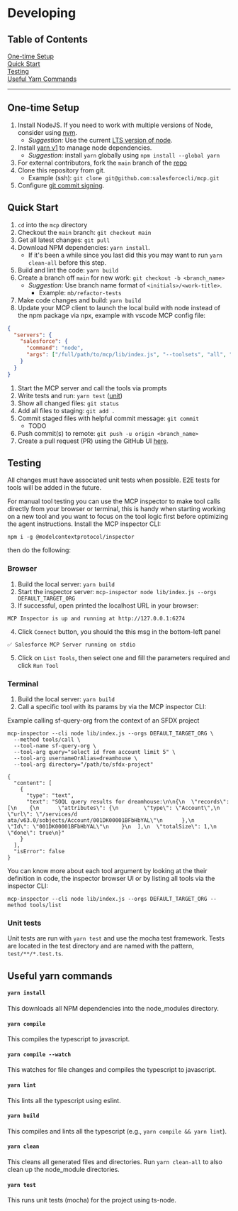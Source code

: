 # Developing

## Table of Contents

[One-time Setup](#one-time-setup)</br>
[Quick Start](#quick-start)</br>
[Testing](#testing)</br>
[Useful Yarn Commands](#useful-yarn-commands)</br>

<hr>

## One-time Setup

1. Install NodeJS. If you need to work with multiple versions of Node, consider using [nvm](https://github.com/nvm-sh/nvm).
   - _Suggestion:_ Use the current [LTS version of node](https://github.com/nodejs/release#release-schedule).
1. Install [yarn v1](https://yarnpkg.com/) to manage node dependencies.
   - _Suggestion:_ install `yarn` globally using `npm install --global yarn`
1. For external contributors, fork the `main` branch of the [repo](https://github.com/salesforcecli/mcp)
1. Clone this repository from git.
   - Example (ssh): `git clone git@github.com:salesforcecli/mcp.git`
1. Configure [git commit signing](https://docs.github.com/en/authentication/managing-commit-signature-verification/signing-commits).

## Quick Start

1. `cd` into the `mcp` directory
1. Checkout the `main` branch: `git checkout main`
1. Get all latest changes: `git pull`
1. Download NPM dependencies: `yarn install`.
   - If it's been a while since you last did this you may want to run `yarn clean-all` before this step.
1. Build and lint the code: `yarn build`
1. Create a branch off `main` for new work: `git checkout -b <branch_name>`
   - _Suggestion:_ Use branch name format of `<initials>/<work-title>`.
     - Example: `mb/refactor-tests`
1. Make code changes and build: `yarn build`
1. Update your MCP client to launch the local build with node instead of the npm package via npx, example with vscode MCP config file:
```json
{
  "servers": {
    "salesforce": {
      "command": "node",
      "args": ["/full/path/to/mcp/lib/index.js", "--toolsets", "all", "--orgs", "ALLOW_ALL_ORGS"]
    }
  }
}
```
1. Start the MCP server and call the tools via prompts
1. Write tests and run: `yarn test` ([unit](#unit-tests))
1. Show all changed files: `git status`
1. Add all files to staging: `git add .`
1. Commit staged files with helpful commit message: `git commit`
   - TODO
1. Push commit(s) to remote: `git push -u origin <branch_name>`
1. Create a pull request (PR) using the GitHub UI [here](https://github.com/salesforcecli/mcp).

## Testing

All changes must have associated unit tests when possible.
E2E tests for tools will be added in the future.

For manual tool testing you can use the MCP inspector to make tool calls directly from your browser or terminal, this is handy when starting working on a new tool and you want to focus on the tool logic first before optimizing the agent instructions.
Install the MCP inspector CLI: 
```
npm i -g @modelcontextprotocol/inspector
```

then do the following:

### Browser
1. Build the local server: `yarn build`
2. Start the inspector server: `mcp-inspector node lib/index.js --orgs DEFAULT_TARGET_ORG`
3. If successful, open printed the localhost URL in your browser:
```
MCP Inspector is up and running at http://127.0.0.1:6274
```
4. Click `Connect` button, you should the this msg in the bottom-left panel
```
✅ Salesforce MCP Server running on stdio
```
5. Click on `List Tools`, then select one and fill the parameters required and click `Run Tool`

### Terminal

1. Build the local server: `yarn build`
5. Call a specific tool with its params by via the MCP inspector CLI:

Example calling sf-query-org from the context of an SFDX project
```shell
mcp-inspector --cli node lib/index.js --orgs DEFAULT_TARGET_ORG \
  --method tools/call \
  --tool-name sf-query-org \
  --tool-arg query="select id from account limit 5" \
  --tool-arg usernameOrAlias=dreamhouse \
  --tool-arg directory="/path/to/sfdx-project"

{
  "content": [
    {
      "type": "text",
      "text": "SOQL query results for dreamhouse:\n\n{\n  \"records\": [\n    {\n      \"attributes\": {\n        \"type\": \"Account\",\n        \"url\": \"/services/d
ata/v63.0/sobjects/Account/001DK00001BFbHbYAL\"\n      },\n      \"Id\": \"001DK00001BFbHbYAL\"\n    }\n  ],\n  \"totalSize\": 1,\n  \"done\": true\n}"
    }
  ],
  "isError": false
}
```
You can know more about each tool argument by looking at the their definition in code, the inspector browser UI or by listing all tools via the inspector CLI:
```shell
mcp-inspector --cli node lib/index.js --orgs DEFAULT_TARGET_ORG --method tools/list
```


### Unit tests

Unit tests are run with `yarn test` and use the mocha test framework. Tests are located in the test directory and are named with the pattern, `test/**/*.test.ts`.


## Useful yarn commands

#### `yarn install`

This downloads all NPM dependencies into the node_modules directory.

#### `yarn compile`

This compiles the typescript to javascript.

#### `yarn compile --watch`

This watches for file changes and compiles the typescript to javascript.

#### `yarn lint`

This lints all the typescript using eslint.

#### `yarn build`

This compiles and lints all the typescript (e.g., `yarn compile && yarn lint`).

#### `yarn clean`

This cleans all generated files and directories. Run `yarn clean-all` to also clean up the node_module directories.

#### `yarn test`

This runs unit tests (mocha) for the project using ts-node.
